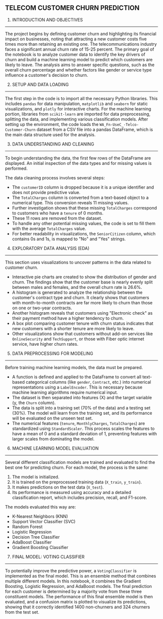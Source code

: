 TELECOM CUSTOMER CHURN PREDICTION
-----------------------------------

1. INTRODUCTION AND OBJECTIVES
------------------------------
The project begins by defining customer churn and highlighting its financial impact on businesses, noting that attracting a new customer costs five times more than retaining an existing one. The telecommunications industry faces a significant annual churn rate of 15-25 percent. The primary goal of the notebook is to analyze customer data to identify the key drivers of churn and build a machine learning model to predict which customers are likely to leave. The analysis aims to answer specific questions, such as the overall churn percentage and whether factors like gender or service type influence a customer's decision to churn.

2. SETUP AND DATA LOADING
--------------------------
The first step in the code is to import all the necessary Python libraries. This includes `pandas` for data manipulation, `matplotlib` and `seaborn` for static visualizations, and `plotly` for interactive charts. For the machine learning portion, libraries from `scikit-learn` are imported for data preprocessing, splitting the data, and implementing various classification models. After setting up the environment, the code loads the `WA_Fn-UseC_-Telco-Customer-Churn` dataset from a CSV file into a pandas DataFrame, which is the main data structure used for the analysis.

3. DATA UNDERSTANDING AND CLEANING
----------------------------------
To begin understanding the data, the first few rows of the DataFrame are displayed. An initial inspection of the data types and for missing values is performed.

The data cleaning process involves several steps:
- The `customerID` column is dropped because it is a unique identifier and does not provide predictive value.
- The `TotalCharges` column is converted from a text-based object to a numerical type. This conversion reveals 11 missing values.
- Further investigation shows that these missing `TotalCharges` correspond to customers who have a `tenure` of 0 months.
- These 11 rows are removed from the dataset.
- To handle any other potential missing values, the code is set to fill them with the average `TotalCharges` value.
- For better readability in visualizations, the `SeniorCitizen` column, which contains 0s and 1s, is mapped to "No" and "Yes" strings.

4. EXPLORATORY DATA ANALYSIS (EDA)
----------------------------------
This section uses visualizations to uncover patterns in the data related to customer churn.
- Interactive pie charts are created to show the distribution of gender and churn. The findings show that the customer base is nearly evenly split between males and females, and the overall churn rate is 26.6%.
- A histogram is generated to analyze the relationship between the customer's contract type and churn. It clearly shows that customers with month-to-month contracts are far more likely to churn than those on one or two-year contracts.
- Another histogram reveals that customers using "Electronic check" as their payment method have a higher tendency to churn.
- A box plot comparing customer tenure with churn status indicates that new customers with a shorter tenure are more likely to leave.
- Other visualizations show that customers without add-on services like `OnlineSecurity` and `TechSupport`, or those with Fiber optic internet service, have higher churn rates.

5. DATA PREPROCESSING FOR MODELING
----------------------------------
Before training machine learning models, the data must be prepared.
- A function is defined and applied to the DataFrame to convert all text-based categorical columns (like `gender`, `Contract`, etc.) into numerical representations using a `LabelEncoder`. This is necessary because machine learning algorithms require numerical input.
- The dataset is then separated into features (X) and the target variable (y, the `Churn` column).
- The data is split into a training set (70% of the data) and a testing set (30%). The model will learn from the training set, and its performance will be evaluated on the unseen test set.
- The numerical features (`tenure`, `MonthlyCharges`, `TotalCharges`) are standardized using `StandardScaler`. This process scales the features to have a mean of 0 and a standard deviation of 1, preventing features with larger scales from dominating the model.

6. MACHINE LEARNING MODEL EVALUATION
------------------------------------
Several different classification models are trained and evaluated to find the best one for predicting churn. For each model, the process is the same:
1. The model is initialized.
2. It is trained on the preprocessed training data (`X_train`, `y_train`).
3. It makes predictions on the test data (`X_test`).
4. Its performance is measured using accuracy and a detailed classification report, which includes precision, recall, and F1-score.

The models evaluated this way are:
- K-Nearest Neighbors (KNN)
- Support Vector Classifier (SVC)
- Random Forest
- Logistic Regression
- Decision Tree Classifier
- AdaBoost Classifier
- Gradient Boosting Classifier

7. FINAL MODEL: VOTING CLASSIFIER
----------------------------------
To potentially improve the predictive power, a `VotingClassifier` is implemented as the final model. This is an ensemble method that combines multiple different models. In this notebook, it combines the Gradient Boosting, Logistic Regression, and AdaBoost models. The final prediction for each customer is determined by a majority vote from these three constituent models. The performance of this final ensemble model is then evaluated, and a confusion matrix is plotted to visualize its predictions, showing that it correctly identified 1400 non-churners and 324 churners from the test set.
